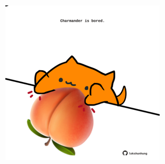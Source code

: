 <!-- built at 25/03/2021, 02:14:48 UTC -->
<p align="center">
  <img width="500" height="500" src="./ReadmeImage.svg">
</p>
